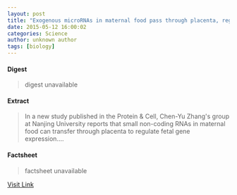 ```yaml
---
layout: post
title: "Exogenous microRNAs in maternal food pass through placenta, regulate fetal gene expression"
date: 2015-05-12 16:00:02
categories: Science
author: unknown author
tags: [biology]
---
```



#### Digest
>digest unavailable

#### Extract
>In a new study published in the Protein & Cell, Chen-Yu Zhang's group at Nanjing University reports that small non-coding RNAs in maternal food can transfer through placenta to regulate fetal gene expression....

#### Factsheet
>factsheet unavailable

[Visit Link](http://phys.org/news350647882.html)


